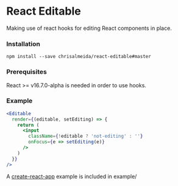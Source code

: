 # React Editable

Making use of react hooks for editing React components in place.

### Installation

```
npm install --save chrisalmeida/react-editable#master
```

### Prerequisites

React >= v16.7.0-alpha is needed in order to use hooks.

### Example

```jsx
<Editable
  render={(editable, setEditing) => {
    return (
      <input
        className={!editable ? 'not-editing' : ''}
        onFocus={e => setEditing(e)}
      />
    )
  }}
/>
```

A [create-react-app](https://github.com/facebook/create-react-app) example is included in example/
